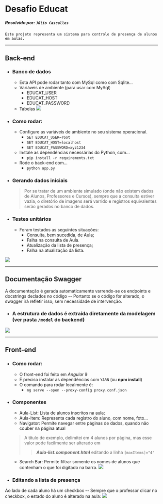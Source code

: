 # Desafio Educat

##### Resolvido por: `Júlio Cascalles`

```
Este projeto representa um sistema para controle de presença de alunos em aulas.
```

---
## Back-end

* ### Banco de dados
    * Esta API pode rodar tanto com MySql como com Sqlite...
    * Variáveis de ambiente (para usar com MySql)
        - EDUCAT_USER
        - EDUCAT_HOST
        - EDUCAT_PASSWORD
    * Tabelas
![](./doc/banco_de_dados.png)
* ### Como rodar:
    * Configure as variáveis de ambiente no seu sistema operacional. 
        - `SET EDUCAT_USER=root`
        - `SET EDUCAT_HOST=localhost`
        - `SET EDUCAT_PASSWORD=xyz1234`
    * Instale as dependências necessárias do Python, com...
        - `pip install -r requirements.txt`
    * Rode o back-end com...
        - `python app.py`
* ### Gerando dados iniciais
    >Por se tratar de um ambiente simulado (onde não existem dados de Alunos, Professores e Cursos), sempre que a consulta estiver vazia, o diretório de imagens será varrido e registros equivalentes serão gerados no banco de dados.
* ### Testes unitários
    * Foram testados as seguintes situações:
        - Consulta, bem sucedida, de Aula;
        - Falha na consulta de Aula.
        - Atualização da lista de presença;
        - Falha na atualização da lista.

![](./doc/testes_unitarios.png)

---

## Documentação Swagger
A documentação é gerada automaticamente varrendo-se os endpoints e docstrings declados no código -- Portanto se o código for alterado, o swagger irá refletir isso, sem necessidade de intervenção.
* ### A estrutura de dados é extraída diretamente da modelagem (ver pasta `/model` do backend)
![](./doc/swagger.png)


---
## Front-end
* ### Como rodar:
    - O front-end foi feito em _Angular_ 9
    - É preciso instalar as dependências com `YARN` (ou **npm install**)
    - O comando para rodar localmente é:
        - `ng serve --open --proxy-config proxy.conf.json`

* ### Componentes
    * Aula-List: Lista de alunos inscritos na aula;
    * Aula-Item: Representa cada registro do aluno, com nome, foto...
    * Navigator: Permite navegar entre páginas de dados, quando não couber na página atual
    > A título de exemplo, delimitei em 4 alunos por página, mas esse valor pode facilmente ser alterado em 
    >>**_Aula-list.component.html_** editando a linha `[maxItems]="4"`
    * Search Bar: Permite filtrar somente os nomes de alunos que contenham o que foi digitado na barra.
    ![](./doc/pesquisa_aluno.png)


* ### Editando a lista de presença
Ao lado de cada aluno há um checkbox -- Sempre que o professor clicar no checkbox, o estado do aluno é alterado na aula:
![](./doc/lista_presenca.png)
